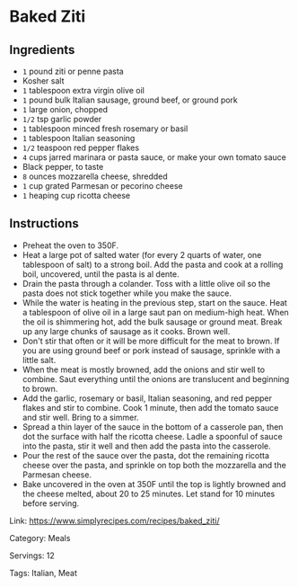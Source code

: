# Baked Ziti

## Ingredients

- `1` pound ziti or penne pasta
- Kosher salt
- `1` tablespoon extra virgin olive oil
- `1` pound bulk Italian sausage, ground beef, or ground pork
- `1` large onion, chopped
- `1/2` tsp garlic powder
- `1` tablespoon minced fresh rosemary or basil
- `1` tablespoon Italian seasoning
- `1/2` teaspoon red pepper flakes
- `4` cups jarred marinara or pasta sauce, or make your own tomato sauce
- Black pepper, to taste
- `8` ounces mozzarella cheese, shredded
- `1` cup grated Parmesan or pecorino cheese
- `1` heaping cup ricotta cheese

## Instructions


- Preheat the oven to 350F.
- Heat a large pot of salted water (for every 2 quarts of water, one tablespoon of salt) to a strong boil. Add the pasta and cook at a rolling boil, uncovered, until the pasta is al dente.
- Drain the pasta through a colander. Toss with a little olive oil so the pasta does not stick together while you make the sauce.
- While the water is heating in the previous step, start on the sauce. Heat a tablespoon of olive oil in a large saut pan on medium-high heat. When the oil is shimmering hot, add the bulk sausage or ground meat. Break up any large chunks of sausage as it cooks. Brown well.
- Don't stir that often or it will be more difficult for the meat to brown. If you are using ground beef or pork instead of sausage, sprinkle with a little salt.
- When the meat is mostly browned, add the onions and stir well to combine. Saut everything until the onions are translucent and beginning to brown.
- Add the garlic, rosemary or basil, Italian seasoning, and red pepper flakes and stir to combine. Cook 1 minute, then add the tomato sauce and stir well. Bring to a simmer.
- Spread a thin layer of the sauce in the bottom of a casserole pan, then dot the surface with half the ricotta cheese. Ladle a spoonful of sauce into the pasta, stir it well and then add the pasta into the casserole.
- Pour the rest of the sauce over the pasta, dot the remaining ricotta cheese over the pasta, and sprinkle on top both the mozzarella and the Parmesan cheese.
- Bake uncovered in the oven at 350F until the top is lightly browned and the cheese melted, about 20 to 25 minutes. Let stand for 10 minutes before serving.

Link: https://www.simplyrecipes.com/recipes/baked_ziti/

Category: Meals

Servings: 12

Tags: Italian, Meat